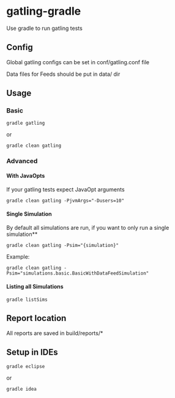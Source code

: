 gatling-gradle
==============

Use gradle to run gatling tests

## Config

Global gatling configs can be set in conf/gatling.conf file

Data files for Feeds should be put in data/ dir

## Usage

### Basic
`gradle gatling`

or

`gradle clean gatling`

### Advanced

#### With JavaOpts

If your gatling tests expect JavaOpt arguments

`gradle clean gatling -PjvmArgs="-Dusers=10"`


#### Single Simulation
By default all simulations are run, if you want to only run a single simulation**

`gradle clean gatling -Psim="{simulation}"`

Example: 

`gradle clean gatling -Psim="simulations.basic.BasicWithDataFeedSimulation"`


#### Listing all Simulations

`gradle listSims`


## Report location

All reports are saved in build/reports/*


## Setup in IDEs

`gradle eclipse`

or

`gradle idea`

